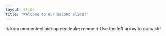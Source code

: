 ```yaml
---
layout: slide
title: "Welcome to our second slide!"
---
```

Ik kom momenteel niet op een leuke meme :(
Use the left arrow to go back!
